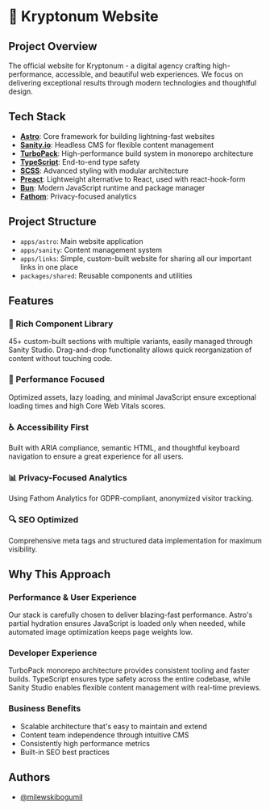 # 🚀 Kryptonum Website

## Project Overview
The official website for Kryptonum - a digital agency crafting high-performance, accessible, and beautiful web experiences. We focus on delivering exceptional results through modern technologies and thoughtful design.

## Tech Stack
- **[Astro](https://astro.build)**: Core framework for building lightning-fast websites
- **[Sanity.io](https://sanity.io)**: Headless CMS for flexible content management
- **[TurboPack](https://turbo.build)**: High-performance build system in monorepo architecture
- **[TypeScript](https://www.typescriptlang.org)**: End-to-end type safety
- **[SCSS](https://sass-lang.com)**: Advanced styling with modular architecture
- **[Preact](https://preactjs.com)**: Lightweight alternative to React, used with react-hook-form
- **[Bun](https://bun.sh)**: Modern JavaScript runtime and package manager
- **[Fathom](https://usefathom.com)**: Privacy-focused analytics

## Project Structure
- `apps/astro`: Main website application
- `apps/sanity`: Content management system
- `apps/links`: Simple, custom-built website for sharing all our important links in one place
- `packages/shared`: Reusable components and utilities

## Features
### 🎨 Rich Component Library
45+ custom-built sections with multiple variants, easily managed through Sanity Studio. Drag-and-drop functionality allows quick reorganization of content without touching code.

### 🎯 Performance Focused
Optimized assets, lazy loading, and minimal JavaScript ensure exceptional loading times and high Core Web Vitals scores.

### ♿ Accessibility First
Built with ARIA compliance, semantic HTML, and thoughtful keyboard navigation to ensure a great experience for all users.

### 📊 Privacy-Focused Analytics
Using Fathom Analytics for GDPR-compliant, anonymized visitor tracking.

### 🔍 SEO Optimized
Comprehensive meta tags and structured data implementation for maximum visibility.

## Why This Approach

### Performance & User Experience
Our stack is carefully chosen to deliver blazing-fast performance. Astro's partial hydration ensures JavaScript is loaded only when needed, while automated image optimization keeps page weights low.

### Developer Experience
TurboPack monorepo architecture provides consistent tooling and faster builds. TypeScript ensures type safety across the entire codebase, while Sanity Studio enables flexible content management with real-time previews.

### Business Benefits
- Scalable architecture that's easy to maintain and extend
- Content team independence through intuitive CMS
- Consistently high performance metrics
- Built-in SEO best practices

## Authors
- [@milewskibogumil](https://github.com/milewskibogumil)
